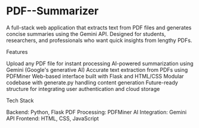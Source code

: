 # PDF--Summarizer
A full-stack web application that extracts text from PDF files and generates concise summaries using the Gemini API. Designed for students, researchers, and professionals who want quick insights from lengthy PDFs.

 Features
 
 Upload any PDF file for instant processing
 AI-powered summarization using Gemini (Google's generative AI)
 Accurate text extraction from PDFs using PDFMiner
 Web-based interface built with Flask and HTML/CSS
 Modular codebase with generate.py handling content generation
 Future-ready structure for integrating user authentication and cloud storage

 Tech Stack
 
Backend: Python, Flask
PDF Processing: PDFMiner
AI Integration: Gemini API
Frontend: HTML, CSS, JavaScript
